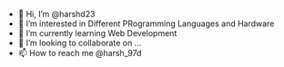 - 👋 Hi, I’m @harshd23
- 👀 I’m interested in Different PRogramming Languages and Hardware
- 🌱 I’m currently learning Web Development
- 💞️ I’m looking to collaborate on ...
- 📫 How to reach me @harsh_97d

<!---
harshd23/harshd23 is a ✨ special ✨ repository because its `README.md` (this file) appears on your GitHub profile.
You can click the Preview link to take a look at your changes.
--->
